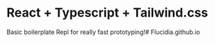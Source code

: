 # React + Typescript + Tailwind.css

Basic boilerplate Repl for really fast prototyping!# Flucidia.github.io
